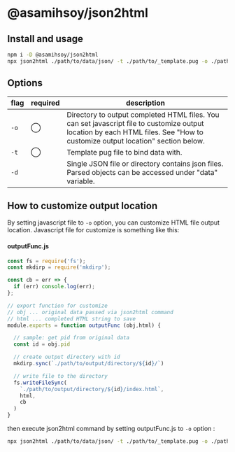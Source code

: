 # @asamihsoy/json2html

## Install and usage

``` bash
npm i -D @asamihsoy/json2html
npx json2html ./path/to/data/json/ -t ./path/to/_template.pug -o ./path/to/output/directory/
```

## Options

|flag|required|description                                                                                                                                                            |
|----|--------|-----------------------------------------------------------------------------------------------------------------------------------------------------------------------|
|`-o`|◯       |Directory to output completed HTML files. You can set javascript file to customize output location by each HTML files. See "How to customize output location" section below.|
|`-t`|◯       |Template pug file to bind data with.                                                                                                                                   |
|`-d`|        |Single JSON file or directory contains json files. Parsed objects can be accessed under "data" variable.                                                               |

## How to customize output location

By setting javascript file to `-o` option, you can customize HTML file output location.
Javascript file for customize is something like this:

#### outputFunc.js
``` javascript
const fs = require('fs');
const mkdirp = require('mkdirp');

const cb = err => {
  if (err) console.log(err);
};

// export function for customize
// obj ... original data passed via json2html command
// html ... completed HTML string to save
module.exports = function outputFunc (obj,html) {

  // sample: get pid from original data
  const id = obj.pid

  // create output directory with id
  mkdirp.sync(`./path/to/output/directory/${id}/`)

  // write file to the directory
  fs.writeFileSync(
    `./path/to/output/directory/${id}/index.html`,
    html,
    cb
  )
}
```

then execute json2html command by setting outputFunc.js to `-o` option :

``` bash
npx json2html ./path/to/data/json/ -t ./path/to/_template.pug -o ./path/to/outputFunc.js
```
